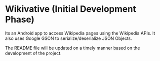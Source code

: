 # Wikivative (Initial Development Phase)
Its an Android app to access Wikipedia pages using the Wikipedia APIs. It also uses Google GSON to serialize/deserialize JSON Objects. 

The README file will be updated on a timely manner based on the development of the project.
